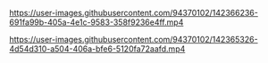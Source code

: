 

https://user-images.githubusercontent.com/94370102/142366236-691fa99b-405a-4e1c-9583-358f9236e4ff.mp4




https://user-images.githubusercontent.com/94370102/142365326-4d54d310-a504-406a-bfe6-5120fa72aafd.mp4


